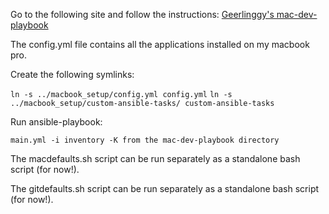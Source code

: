 Go to the following site and follow the instructions: [Geerlinggy's mac-dev-playbook](https://github.com/geerlingguy/mac-dev-playbook)

The config.yml file contains all the applications installed on my macbook pro. 

Create the following symlinks:

`ln -s ../macbook_setup/config.yml config.yml`
`ln -s ../macbook_setup/custom-ansible-tasks/ custom-ansible-tasks`

Run ansible-playbook:

`main.yml -i inventory -K from the mac-dev-playbook directory`

The macdefaults.sh script can be run separately as a standalone bash script (for now!).

The gitdefaults.sh script can be run separately as a standalone bash script (for now!).


